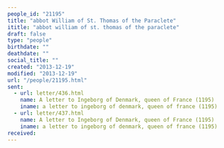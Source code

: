 ```yaml
---
people_id: "21195"
title: "abbot William of St. Thomas of the Paraclete"
ititle: "abbot william of st. thomas of the paraclete"
draft: false
type: "people"
birthdate: ""
deathdate: ""
social_title: ""
created: "2013-12-19"
modified: "2013-12-19"
url: "/people/21195.html"
sent:
  - url: letter/436.html
    name: A letter to Ingeborg of Denmark, queen of France (1195)
    iname: a letter to ingeborg of denmark, queen of france (1195)
  - url: letter/437.html
    name: A letter to Ingeborg of Denmark, queen of France (1195)
    iname: a letter to ingeborg of denmark, queen of france (1195)
received:
---
```

